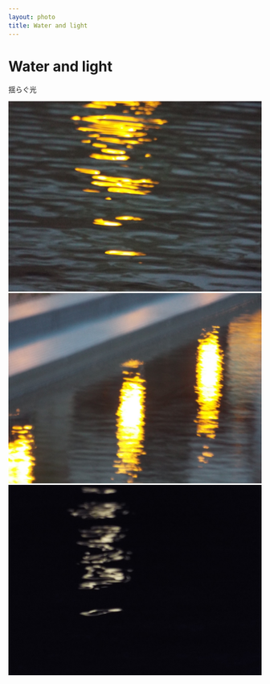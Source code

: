 ```yaml
---
layout: photo
title: Water and light
---
```

# Water and light
揺らぐ光

![image](/assets/images/water_and_light_1.jpg)
![image](/assets/images/water_and_light_2.jpg)
![image](/assets/images/water_and_light_3.jpg)
